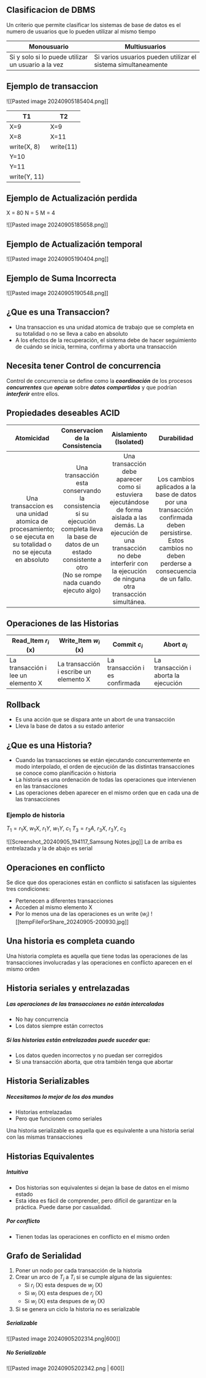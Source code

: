 ## Clasificacion de DBMS
Un criterio que permite clasificar los sistemas de base de datos es el numero de usuarios que lo pueden utilizar al mismo tiempo


| Monousuario                                        | Multiusuarios                                                 |
| -------------------------------------------------- | ------------------------------------------------------------- |
| Si y solo si lo puede utilizar un usuario a la vez | Si varios usuarios pueden utilizar el sistema simultaneamente |
## Ejemplo de transaccion
![[Pasted image 20240905185404.png]]


| T1           | T2        |
| ------------ | --------- |
| X=9          | X=9       |
| X=8          | X=11      |
| write(X, 8)  | write(11) |
| Y=10         |           |
| Y=11         |           |
| write(Y, 11) |           |
## Ejemplo de Actualización perdida

X = 80
N = 5
M = 4

![[Pasted image 20240905185658.png]]

## Ejemplo de Actualización temporal

![[Pasted image 20240905190404.png]]

## Ejemplo de Suma Incorrecta

![[Pasted image 20240905190548.png]]

## ¿Que es una Transaccion?
- Una transaccion es una unidad atomica de trabajo que se completa en su totalidad o no se lleva a cabo en absoluto
- A los efectos de la recuperación, el sistema debe de hacer seguimiento de cuándo se inicia, termina, confirma y aborta una transacción

## Necesita tener Control de concurrencia
Control de concurrencia se define como la ***coordinación*** de los procesos ***concurrentes*** que ***operan*** sobre ***datos*** ***compartidos*** y que podrían ***interferir*** entre ellos.

## Propiedades deseables ACID


|                                                    Atomicidad                                                    |                                                                      Conservacion de la Consistencia                                                                       |                                                                                         Aislamiento (Isolated)                                                                                         |                                                                      Durabilidad                                                                       |
| :--------------------------------------------------------------------------------------------------------------: | :------------------------------------------------------------------------------------------------------------------------------------------------------------------------: | :----------------------------------------------------------------------------------------------------------------------------------------------------------------------------------------------------: | :----------------------------------------------------------------------------------------------------------------------------------------------------: |
| Una transaccion es una unidad atomica de procesamiento; o se ejecuta en su totalidad o no se ejecuta en absoluto | Una transacción esta conservando la consistencia si su ejecución completa lleva la base de datos de un estado consistente a otro<br>(No se rompe nada cuando ejecuto algo) | Una transacción debe aparecer como si estuviera ejecutándose de forma aislada a las demás. La ejecución de una transacción no debe interferir con la ejecución de ninguna otra transacción simultánea. | Los cambios aplicados a la base de datos por una transacción confirmada deben persistirse. Estos cambios no deben perderse a consecuencia de un fallo. |

## Operaciones de las Historias


| Read_Item $r_i$ (x)                | Write_Item $w_i$ (x)                   | Commit $c_i$                   | Abort $a_i$                          |
| ---------------------------------- | -------------------------------------- | ------------------------------ | ------------------------------------ |
| La transacción i lee un elemento X | La transacción i escribe un elemento X | La transacción i es confirmada | La transacción i aborta la ejecución |

## Rollback
- Es una acción que se dispara ante un abort de una transacción
- Lleva la base de datos a su estado anterior

## ¿Que es una Historia?
- Cuando las transacciones se están ejecutando concurrentemente en modo interpolado, el orden de ejecución de las distintas transacciones se conoce como planificación o historia
- La historia es una ordenación de todas las operaciones que intervienen en las transacciones
- Las operaciones deben aparecer en el mismo orden que en cada una de las transacciones

### Ejemplo de historia
$T_1 = r_1 X$, $w_1 X$, $r_1 Y$, $w_1 Y$, $c_1$
$T_3 = r_3A$, $r_3X$, $r_3Y$, $c_3$

![[Screenshot_20240905_194117_Samsung Notes.jpg]]
La de arriba es entrelazada y la de abajo es serial

## Operaciones en conflicto
Se dice que dos operaciones están en conflicto si satisfacen las siguientes tres condiciones:
- Pertenecen a diferentes transacciones
- Acceden al mismo elemento X
- Por lo menos una de las operaciones es un write ($w_i$)
![[tempFileForShare_20240905-200930.jpg]]

## Una historia es completa cuando
Una historia completa es aquella que tiene todas las operaciones de las transacciones involucradas y las operaciones en conflicto aparecen en el mismo orden

## Historia seriales y entrelazadas
##### Las operaciones de las transacciones no están intercaladas
- No hay concurrencia 
- Los datos siempre están correctos
##### Si las historias están entrelazadas puede suceder que:
- Los datos queden incorrectos y no puedan ser corregidos 
- Si una transacción aborta, que otra también tenga que abortar

## Historia Serializables
##### Necesitamos lo mejor de los dos mundos
- Historias entrelazadas 
- Pero que funcionen como seriales

Una historia serializable es aquella que es equivalente a una historia serial con las mismas transacciones

## Historias Equivalentes
##### Intuitiva 
- Dos historias son equivalentes si dejan la base de datos en el mismo estado 
- Esta idea es fácil de comprender, pero difícil de garantizar en la práctica. Puede darse por casualidad.
##### Por conflicto 
- Tienen todas las operaciones en conflicto en el mismo orden

## Grafo de Serialidad
1. Poner un nodo por cada transacción de la historia
2. Crear un arco de $T_j$ a $T_i$ si se cumple alguna de las siguientes:
	- Si  $r_i$ (X) esta despues de $w_j$ (X)
	- Si $w_i$ (X) esta despues de $r_j$ (X)
	- Si $w_i$ (X) esta despues de $w_j$ (X)
3. Si se genera un ciclo la historia no es serializable

##### Serializable
![[Pasted image 20240905202314.png|600]]

##### No Serializable
![[Pasted image 20240905202342.png | 600]]
